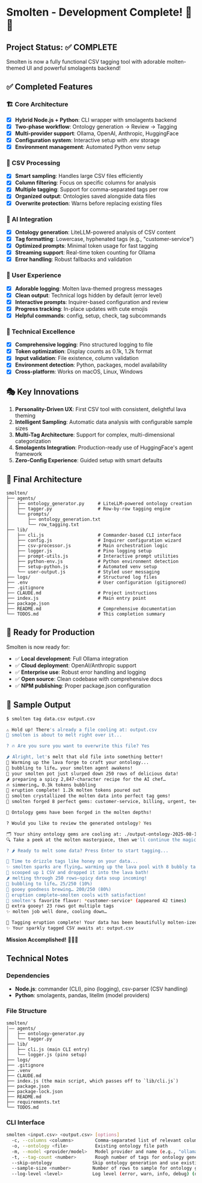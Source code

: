 # Smolten - Development Complete! 🌋✨

## Project Status: ✅ COMPLETE

Smolten is now a fully functional CSV tagging tool with adorable molten-themed UI and powerful smolagents backend!

## ✅ Completed Features

### 🏗️ Core Architecture
- [x] **Hybrid Node.js + Python**: CLI wrapper with smolagents backend
- [x] **Two-phase workflow**: Ontology generation → Review → Tagging
- [x] **Multi-provider support**: Ollama, OpenAI, Anthropic, HuggingFace
- [x] **Configuration system**: Interactive setup with .env storage
- [x] **Environment management**: Automated Python venv setup

### 🎯 CSV Processing
- [x] **Smart sampling**: Handles large CSV files efficiently
- [x] **Column filtering**: Focus on specific columns for analysis
- [x] **Multiple tagging**: Support for comma-separated tags per row
- [x] **Organized output**: Ontologies saved alongside data files
- [x] **Overwrite protection**: Warns before replacing existing files

### 🤖 AI Integration
- [x] **Ontology generation**: LiteLLM-powered analysis of CSV content
- [x] **Tag formatting**: Lowercase, hyphenated tags (e.g., "customer-service")
- [x] **Optimized prompts**: Minimal token usage for fast tagging
- [x] **Streaming support**: Real-time token counting for Ollama
- [x] **Error handling**: Robust fallbacks and validation

### 🎨 User Experience
- [x] **Adorable logging**: Molten lava-themed progress messages
- [x] **Clean output**: Technical logs hidden by default (error level)
- [x] **Interactive prompts**: Inquirer-based configuration and review
- [x] **Progress tracking**: In-place updates with cute emojis
- [x] **Helpful commands**: config, setup, check, tag subcommands

### 🔧 Technical Excellence
- [x] **Comprehensive logging**: Pino structured logging to file
- [x] **Token optimization**: Display counts as 0.1k, 1.2k format
- [x] **Input validation**: File existence, column validation
- [x] **Environment detection**: Python, packages, model availability
- [x] **Cross-platform**: Works on macOS, Linux, Windows

## 🎭 Key Innovations

1. **Personality-Driven UX**: First CSV tool with consistent, delightful lava theming
2. **Intelligent Sampling**: Automatic data analysis with configurable sample sizes
3. **Multi-Tag Architecture**: Support for complex, multi-dimensional categorization
4. **Smolagents Integration**: Production-ready use of HuggingFace's agent framework
5. **Zero-Config Experience**: Guided setup with smart defaults

## 📁 Final Architecture

```
smolten/
├── agents/
│   ├── ontology_generator.py     # LiteLLM-powered ontology creation
│   ├── tagger.py                 # Row-by-row tagging engine
│   └── prompts/
│       ├── ontology_generation.txt
│       └── row_tagging.txt
├── lib/
│   ├── cli.js                    # Commander-based CLI interface
│   ├── config.js                 # Inquirer configuration wizard
│   ├── csv-processor.js          # Main orchestration logic
│   ├── logger.js                 # Pino logging setup
│   ├── prompt-utils.js           # Interactive prompt utilities
│   ├── python-env.js             # Python environment detection
│   ├── setup-python.js           # Automated venv setup
│   └── user-output.js            # Styled user messaging
├── logs/                         # Structured log files
├── .env                          # User configuration (gitignored)
├── .gitignore
├── CLAUDE.md                     # Project instructions
├── index.js                      # Main entry point
├── package.json
├── README.md                     # Comprehensive documentation
└── TODOS.md                      # This completion summary
```

## 🚀 Ready for Production

Smolten is now ready for:
- ✅ **Local development**: Full Ollama integration
- ✅ **Cloud deployment**: OpenAI/Anthropic support
- ✅ **Enterprise use**: Robust error handling and logging
- ✅ **Open source**: Clean codebase with comprehensive docs
- ✅ **NPM publishing**: Proper package.json configuration

## 🎉 Sample Output

```bash
$ smolten tag data.csv output.csv

⚠️ Hold up! There's already a file cooling at: output.csv
🌋 smolten is about to melt right over it...

? 🔥 Are you sure you want to overwrite this file? Yes

🌶️ Alright, let's melt that old file into something better!
🌋 Warming up the lava forge to craft your ontology...
🌋 bubbling to life… your smolten agent awakens!
🍯 your smolten pot just slurped down 250 rows of delicious data!
🌶️ preparing a spicy 2,847-character recipe for the AI chef…
🔥 simmering… 0.3k tokens bubbling
🌋 eruption complete! 1.2k molten tokens poured out
💫 smolten crystallized the molten data into perfect tag gems!
💎 smolten forged 8 perfect gems: customer-service, billing, urgent, technical

💎 Ontology gems have been forged in the molten depths!

? Would you like to review the generated ontology? Yes

🗂️ Your shiny ontology gems are cooling at: ./output-ontology-2025-08-17.json
🔍 Take a peek at the molten masterpiece, then we'll continue the magic...

? 🌶️ Ready to melt some data? Press Enter to start tagging...

🍯 Time to drizzle tags like honey on your data...
✨ smolten sparks are flying… warming up the lava pool with 8 bubbly tags!
🥄 scooped up 1 CSV and dropped it into the lava bath!
🌶️ melting through 250 rows—spicy data soup incoming!
🌋 bubbling to life… 25/250 (10%)
🍯 gooey goodness brewing… 200/250 (80%)
🌋 eruption complete—smolten cools with satisfaction!
💫 smolten's favorite flavor: *customer-service* (appeared 42 times)
🍯 extra gooey! 23 rows got multiple tags
✨ molten job well done, cooling down…

🌋 Tagging eruption complete! Your data has been beautifully molten-ized!
✨ Your sparkly tagged CSV awaits at: output.csv
```

**Mission Accomplished!** 🎯🌋✨

## Technical Notes

### Dependencies
- **Node.js**: commander (CLI), pino (logging), csv-parser (CSV handling)
- **Python**: smolagents, pandas, litellm (model providers)

### File Structure
```
smolten/
│—— agents/
│   ├── ontology-generator.py
│   └── tagger.py
├── lib/
│   ├── cli.js (main CLI entry)
│   └── logger.js (pino setup)
├── logs/
├── .gitignore
├── .venv
├── CLAUDE.md
├── index.js (the main script, which passes off to `lib/cli.js`)
├── package.json
├── package-lock.json
├── README.md
├── requirements.txt
└── TODOS.md
```

### CLI Interface
```bash
smolten <input.csv> <output.csv> [options]
  -c, --columns <columns>        Comma-separated list of relevant columns to focus on
  -o, --ontology <file>          Existing ontology file path
  -m, --model <provider/model>   Model provider and name (e.g., "ollama/llama2" or "openai/gpt-4")
  -t, --tag-count <number>       Rough number of tags for ontology generation (default: 10)
  --skip-ontology               Skip ontology generation and use existing ontology
  --sample-size <number>        Number of rows to sample for ontology generation (default: 1000)
  --log-level <level>           Log level (error, warn, info, debug) (default: info)
```